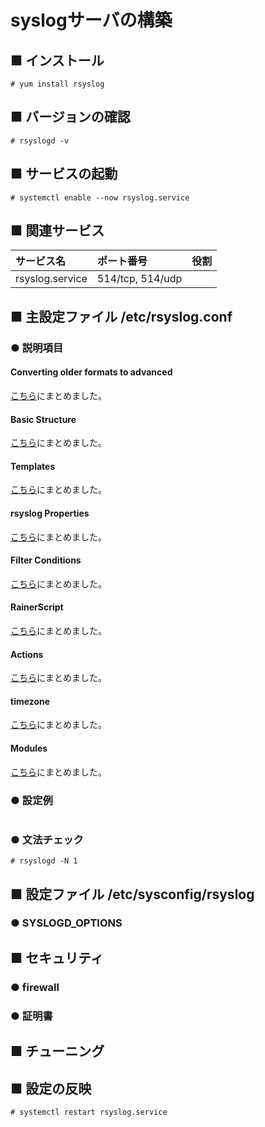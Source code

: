 # syslogサーバの構築
## ■ インストール
```
# yum install rsyslog
```
## ■ バージョンの確認
```
# rsyslogd -v
```
## ■ サービスの起動
```
# systemctl enable --now rsyslog.service
```
## ■ 関連サービス
|サービス名|ポート番号|役割|
|:---|:---|:---|
|rsyslog.service|514/tcp, 514/udp||

## ■ 主設定ファイル /etc/rsyslog.conf
### ● 説明項目
#### Converting older formats to advanced
[こちら](https://github.com/thetaru/memorandum/tree/master/OS/Linux/CentOS8/syslog/syslog_server/ConvertingOlderFormatsToAdvanced)にまとめました。

#### Basic Structure
[こちら](https://github.com/thetaru/memorandum/tree/master/OS/Linux/CentOS8/syslog/syslog_server/BasicStructure)にまとめました。

#### Templates
[こちら](https://github.com/thetaru/memorandum/tree/master/OS/Linux/CentOS8/syslog/syslog_server/Templates)にまとめました。

#### rsyslog Properties
[こちら](https://github.com/thetaru/memorandum/tree/master/OS/Linux/CentOS8/syslog/syslog_server/RsyslogProperties)にまとめました。

#### Filter Conditions
[こちら](https://github.com/thetaru/memorandum/tree/master/OS/Linux/CentOS8/syslog/syslog_server/FilterConditions)にまとめました。

#### RainerScript
[こちら](https://github.com/thetaru/memorandum/tree/master/OS/Linux/CentOS8/syslog/syslog_server/RainerScript)にまとめました。

#### Actions
[こちら](https://github.com/thetaru/memorandum/tree/master/OS/Linux/CentOS8/syslog/syslog_server/Actions)にまとめました。

#### timezone
[こちら](https://github.com/thetaru/memorandum/tree/master/OS/Linux/CentOS8/syslog/syslog_server/Timezone)にまとめました。

#### Modules
[こちら](https://github.com/thetaru/memorandum/tree/master/OS/Linux/CentOS8/syslog/syslog_server/Modules)にまとめました。

### ● 設定例
```
```
### ● 文法チェック
```
# rsyslogd -N 1
```
## ■ 設定ファイル /etc/sysconfig/rsyslog
### ● SYSLOGD_OPTIONS
## ■ セキュリティ
### ● firewall
### ● 証明書
## ■ チューニング
## ■ 設定の反映
```
# systemctl restart rsyslog.service
```
